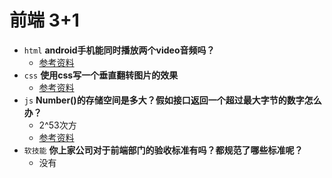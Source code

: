 # 前端 3+1
- `html` **android手机能同时播放两个video音频吗？**
  - [参考资料](https://blog.csdn.net/qq_34652478/article/details/89531598)
- `css` **使用css写一个垂直翻转图片的效果**
  - [参考资料](https://www.jb51.net/css/499834.html)
- `js` **Number()的存储空间是多大？假如接口返回一个超过最大字节的数字怎么办？**
  - 2^53次方
  - [参考资料](https://blog.csdn.net/sunmerZeal/article/details/80844843)
- `软技能` **你上家公司对于前端部门的验收标准有吗？都规范了哪些标准呢？**
  - 没有
 